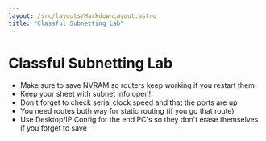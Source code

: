 ```yaml
---
layout: /src/layouts/MarkdownLayout.astro
title: "Classful Subnetting Lab"
---
```

# Classful Subnetting Lab

* Make sure to save NVRAM so routers keep working if you restart them
* Keep your sheet with subnet info open!
* Don't forget to check serial clock speed and that the ports are up
* You need routes both way for static routing (if you go that route)
* Use Desktop/IP Config for the end PC's so they don't erase themselves if you forget to save
